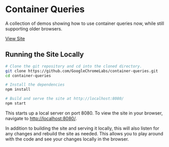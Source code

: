 # Container Queries

A collection of demos showing how to use container queries now, while still supporting older browsers.

[View Site](https://chrome.dev/container-queries/)

## Running the Site Locally

```sh
# Clone the git repository and cd into the cloned directory.
git clone https://github.com/GoogleChromeLabs/container-queries.git
cd container-queries

# Install the dependencies
npm install

# Build and serve the site at http://localhost:8080/
npm start
```

This starts up a local server on port 8080. To view the site in your browser, navigate to [http://localhost:8080/](http://localhost:8080/).

In addition to building the site and serving it locally, this will also listen for any changes and rebuild the site as needed. This allows you to play around with the code and see your changes locally in the browser.
